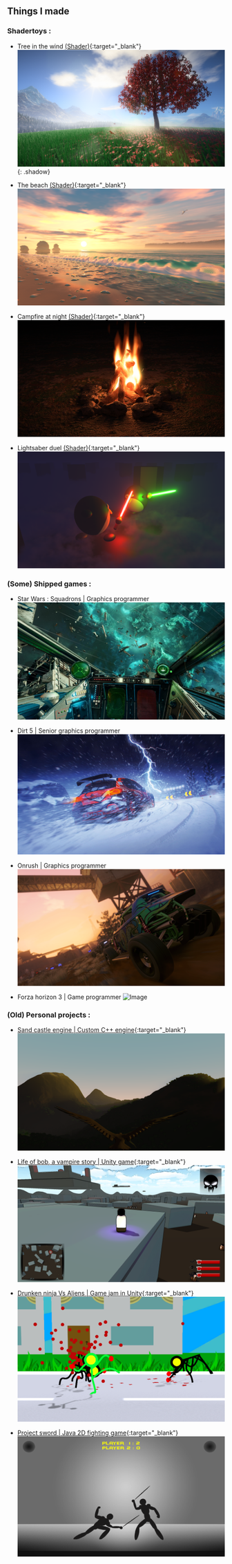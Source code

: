 ## Things I made

### Shadertoys :

- Tree in the wind [(Shader)](https://www.shadertoy.com/view/tdjyzz){:target="_blank"}
![Image](images/tree-in-the-wind.png){: .shadow}

- The beach [(Shader)](https://www.shadertoy.com/view/3sy3Wy){:target="_blank"}
![Image](images/the-beach-v2.png)

- Campfire at night [(Shader)](https://www.shadertoy.com/view/Wtc3W2){:target="_blank"}
![Image](images/campfire-at-night.png)

- Lightsaber duel [(Shader)](https://www.shadertoy.com/view/lsVXRh){:target="_blank"}
![Image](images/lightsaber-duel.png)


### (Some) Shipped games :

- Star Wars : Squadrons | Graphics programmer
![Image](images/squadrons.jpg)

- Dirt 5 | Senior graphics programmer
![Image](images/dirt5.jpg)

- Onrush | Graphics programmer
![Image](images/onrush.png)

- Forza horizon 3 | Game programmer
![Image](images/fh3.png)


### (Old) Personal projects :

- [Sand castle engine | Custom C++ engine](https://www.youtube.com/watch?v=cFkd4efEQKk){:target="_blank"}
![Image](images/sce.png)

- [Life of bob, a vampire story | Unity game](https://www.youtube.com/watch?v=Q-TYjj33TH4){:target="_blank"}
![Image](images/life_of_bob.png)

- [Drunken ninja Vs Aliens | Game jam in Unity](https://www.youtube.com/watch?v=_yHSVeH0XpM){:target="_blank"}
![Image](images/drunken_ninja.png)

- [Project sword | Java 2D fighting game](https://www.youtube.com/watch?v=ZhxmPZplz6E){:target="_blank"}
![Image](images/sword.png)



